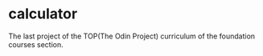 # calculator
The last project of the TOP(The Odin Project) curriculum of the foundation courses section.
